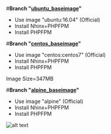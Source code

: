 #**Branch "[ubuntu_baseimage](https://github.com/ros-kamach/baseimage-nginx-phpfpm/tree/ubuntu_baseimage)"**
   - Use image "ubuntu:16.04" (Official)
   - Install Nhinx+PHPFPM
   - Install  PHPFPM
   
#**Branch "[centos_baseimage](https://github.com/ros-kamach/baseimage-nginx-phpfpm/tree/centos_baseimage)"**
   - Use image "centos:centos7" (Official)
   - Install Nhinx+PHPFPM
   - Install  PHPFPM
   
  Image Size=347MB
   
#**Branch "[alpine_baseimage](https://github.com/ros-kamach/baseimage-nginx-phpfpm/tree/alpine_baseimage)"**
   - Use image "alpine" (Official)
   - Install Nhinx+PHPFPM
   - Install  PHPFPM

![alt text](https://websanova.com/img/posts/setting-up-php-with-nginx.png)
